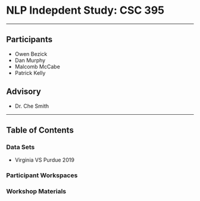 # NLP Indepdent Study: CSC 395
***
## Participants
 - Owen Bezick
 - Dan Murphy
 - Malcomb McCabe
 - Patrick Kelly
## Advisory
 - Dr. Che Smith
***
## Table of Contents
### Data Sets
   * Virginia VS Purdue 2019
### Participant Workspaces
### Workshop Materials


